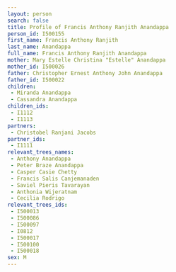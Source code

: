 ```yaml
---
layout: person
search: false
title: Profile of Francis Anthony Ranjith Anandappa
person_id: I500155
first_name: Francis Anthony Ranjith
last_name: Anandappa
full_name: Francis Anthony Ranjith Anandappa
mother: Mary Estelle Christina "Estelle" Anandappa
mother_id: I500026
father: Christopher Ernest Anthony John Anandappa
father_id: I500022
children:
 - Miranda Anandappa
 - Cassandra Anandappa
children_ids:
 - I1112
 - I1113
partners:
 - Christobel Ranjani Jacobs
partner_ids:
 - I1111
relevant_trees_names:
 - Anthony Anandappa
 - Peter Braze Anandappa
 - Casper Casie Chetty
 - Francis Salis Canjemanaden
 - Saviel Pieris Tavarayan
 - Anthonia Wijeratnam
 - Cecilia Rodrigo
relevant_trees_ids:
 - I500013
 - I500086
 - I500097
 - I0812
 - I500017
 - I500100
 - I500018
sex: M
---
```


